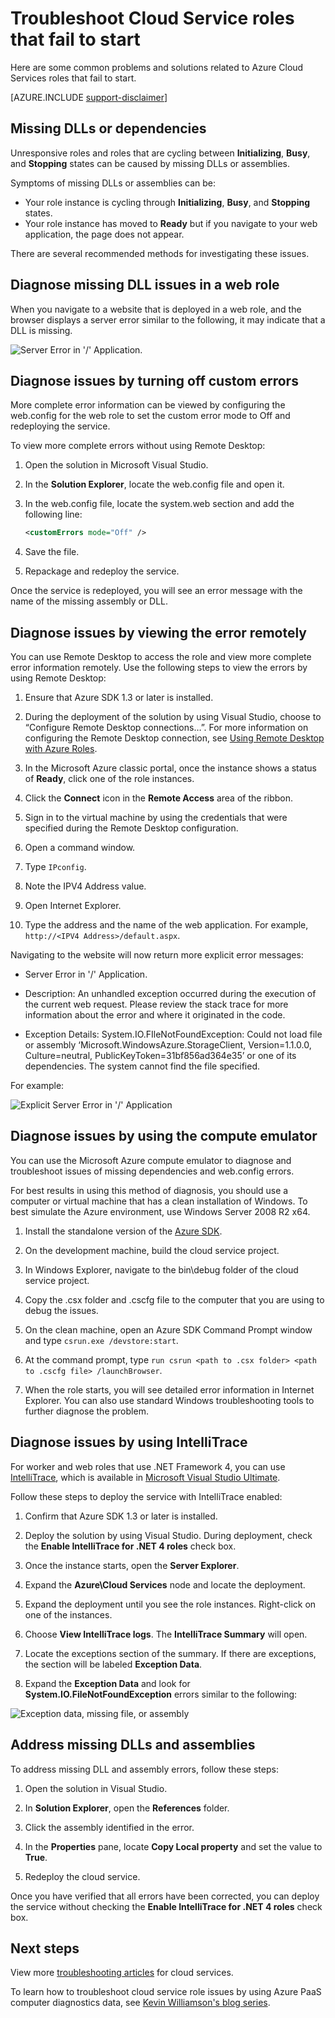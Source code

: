 <properties
   pageTitle="Troubleshoot roles that fail to start | Microsoft Azure"
   description="Here are some common reasons why a Cloud Service role may fail to start. Solutions to these problems are also provided."
   services="cloud-services"
   documentationCenter=""
   authors="simonxjx"
   manager="felixwu"
   editor=""
   tags="top-support-issue"/>
<tags
   ms.service="cloud-services"
   ms.devlang="na"
   ms.topic="article"
   ms.tgt_pltfrm="na"
   ms.workload="tbd"
   ms.date="09/02/2016"
   ms.author="v-six" />

# Troubleshoot Cloud Service roles that fail to start

Here are some common problems and solutions related to Azure Cloud Services roles that fail to start.

[AZURE.INCLUDE [support-disclaimer](../../includes/support-disclaimer.md)]

## Missing DLLs or dependencies

Unresponsive roles and roles that are cycling between **Initializing**, **Busy**, and **Stopping** states can be caused by missing DLLs or assemblies.

Symptoms of missing DLLs or assemblies can be:

- Your role instance is cycling through **Initializing**, **Busy**, and **Stopping** states.
- Your role instance has moved to **Ready** but if you navigate to your web application, the page does not appear.

There are several recommended methods for investigating these issues.

## Diagnose missing DLL issues in a web role

When you navigate to a website that is deployed in a web role, and the browser displays a server error similar to the following, it may indicate that a DLL is missing.

![Server Error in '/' Application.](./media/cloud-services-troubleshoot-roles-that-fail-start/ic503388.png)

## Diagnose issues by turning off custom errors

More complete error information can be viewed by configuring the web.config for the web role to set the custom error mode to Off and redeploying the service.

To view more complete errors without using Remote Desktop:

1. Open the solution in Microsoft Visual Studio.

2. In the **Solution Explorer**, locate the web.config file and open it.

3. In the web.config file, locate the system.web section and add the following line:

    ```xml
    <customErrors mode="Off" />
    ```

4. Save the file.

5. Repackage and redeploy the service.

Once the service is redeployed, you will see an error message with the name of the missing assembly or DLL.

## Diagnose issues by viewing the error remotely

You can use Remote Desktop to access the role and view more complete error information remotely. Use the following steps to view the errors by using Remote Desktop:

1. Ensure that Azure SDK 1.3 or later is installed.

2. During the deployment of the solution by using Visual Studio, choose to “Configure Remote Desktop connections…”. For more information on configuring the Remote Desktop connection, see [Using Remote Desktop with Azure Roles](../vs-azure-tools-remote-desktop-roles.md).

3. In the Microsoft Azure classic portal, once the instance shows a status of **Ready**, click one of the role instances.

4. Click the **Connect** icon in the **Remote Access** area of the ribbon.

5. Sign in to the virtual machine by using the credentials that were specified during the Remote Desktop configuration.

6. Open a command window.

7. Type `IPconfig`.

8. Note the IPV4 Address value.

9. Open Internet Explorer.

10. Type the address and the name of the web application. For example, `http://<IPV4 Address>/default.aspx`.

Navigating to the website will now return more explicit error messages:

* Server Error in '/' Application.

* Description: An unhandled exception occurred during the execution of the current web request. Please review the stack trace for more information about the error and where it originated in the code.

* Exception Details: System.IO.FIleNotFoundException: Could not load file or assembly ‘Microsoft.WindowsAzure.StorageClient, Version=1.1.0.0, Culture=neutral, PublicKeyToken=31bf856ad364e35’ or one of its dependencies. The system cannot find the file specified.

For example:

![Explicit Server Error in '/' Application](./media/cloud-services-troubleshoot-roles-that-fail-start/ic503389.png)

## Diagnose issues by using the compute emulator

You can use the Microsoft Azure compute emulator to diagnose and troubleshoot issues of missing dependencies and web.config errors.

For best results in using this method of diagnosis, you should use a computer or virtual machine that has a clean installation of Windows. To best simulate the Azure environment, use Windows Server 2008 R2 x64.

1. Install the standalone version of the [Azure SDK](https://azure.microsoft.com/downloads/).

2. On the development machine, build the cloud service project.

3. In Windows Explorer, navigate to the bin\debug folder of the cloud service project.

4. Copy the .csx folder and .cscfg file to the computer that you are using to debug the issues.

5. On the clean machine, open an Azure SDK Command Prompt window and type `csrun.exe /devstore:start`.

6. At the command prompt, type `run csrun <path to .csx folder> <path to .cscfg file> /launchBrowser`.

7. When the role starts, you will see detailed error information in Internet Explorer. You can also use standard Windows troubleshooting tools to further diagnose the problem.

## Diagnose issues by using IntelliTrace

For worker and web roles that use .NET Framework 4, you can use [IntelliTrace](https://msdn.microsoft.com/library/dd264915.aspx), which is available in [Microsoft Visual Studio Ultimate](https://www.visualstudio.com/products/visual-studio-ultimate-with-MSDN-vs).

Follow these steps to deploy the service with IntelliTrace enabled:

1. Confirm that Azure SDK 1.3 or later is installed.

2. Deploy the solution by using Visual Studio. During deployment, check the **Enable IntelliTrace for .NET 4 roles** check box.

3. Once the instance starts, open the **Server Explorer**.

4. Expand the **Azure\\Cloud Services** node and locate the deployment.

5. Expand the deployment until you see the role instances. Right-click on one of the instances.

6. Choose **View IntelliTrace logs**. The **IntelliTrace Summary** will open.

7. Locate the exceptions section of the summary. If there are exceptions, the section will be labeled **Exception Data**.

8. Expand the **Exception Data** and look for **System.IO.FileNotFoundException** errors similar to the following:

![Exception data, missing file, or assembly](./media/cloud-services-troubleshoot-roles-that-fail-start/ic503390.png)

## Address missing DLLs and assemblies

To address missing DLL and assembly errors, follow these steps:

1. Open the solution in Visual Studio.

2. In **Solution Explorer**, open the **References** folder.

3. Click the assembly identified in the error.

4. In the **Properties** pane, locate **Copy Local property** and set the value to **True**.

5. Redeploy the cloud service.

Once you have verified that all errors have been corrected, you can deploy the service without checking the **Enable IntelliTrace for .NET 4 roles** check box.

## Next steps

View more [troubleshooting articles](https://azure.microsoft.com/documentation/articles/?tag=top-support-issue&product=cloud-services) for cloud services.

To learn how to troubleshoot cloud service role issues by using Azure PaaS computer diagnostics data, see [Kevin Williamson's blog series](http://blogs.msdn.com/b/kwill/archive/2013/08/09/windows-azure-paas-compute-diagnostics-data.aspx).
